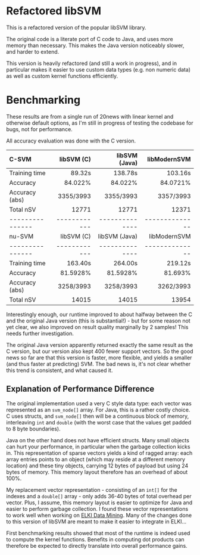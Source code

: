 Refactored libSVM
=================

This is a refactored version of the popular libSVM library.

The original code is a literate port of C code to Java, and uses
more memory than necessary. This makes the Java version noticeably
slower, and harder to extend.

This version is heavily refactored (and still a work in progress), and
in particular makes it easier to use custom data types (e.g. non numeric data)
as well as custom kernel functions efficiently.


Benchmarking
============

These results are from a single run of 20news with linear kernel and otherwise
default options, as I'm still in progress of testing the codebase for bugs,
not for performance.

All accuracy evaluation was done with the C version.

C-SVM          | libSVM (C) | libSVM (Java) | libModernSVM
:--------------|-----------:| -------------:|-------------:
Training time  |     89.32s |       138.78s |      103.16s
Accuracy       |    84.022% |       84.022% |     84.0721%
Accuracy (abs) |  3355/3993 |     3355/3993 |    3357/3993
Total nSV      |      12771 |         12771 |        12371
---------------|------------| --------------|--------------
nu-SVM         | libSVM (C) | libSVM (Java) | libModernSVM
---------------|------------| --------------|--------------
Training time  |    163.40s |       264.00s |      219.12s
Accuracy       |   81.5928% |      81.5928% |      81.693%
Accuracy (abs) |  3258/3993 |     3258/3993 |    3262/3993
Total nSV      |      14015 |         14015 |        13954

Interestingly enough, our runtime improved to about halfway between the C
and the original Java version (this is substantial!) - but for some reason
not yet clear, we also improved on result quality marginally by 2 samples!
This needs further investigation.

The original Java version apparently returned exactly the same result as
the C version, but our version also kept 400 fewer support vectors. So the
good news so far are that this version is faster, more flexible, and yields
a smaller (and thus faster at predicting) SVM. The bad news is, it's not clear
whether this trend is consistent, and what caused it.

Explanation of Performance Difference
-------------------------------------

The original implementation used a very C style data type: each vector was
represented as an `svm_node[]` array. For Java, this is a rather costly choice.
C uses structs, and `svm_node[]` then will be a continuous block of memory,
interleaving `int` and `double` (with the worst case that the values get padded
to 8 byte boundaries).

Java on the other hand does not have efficient structs. Many small objects can
hurt your performance, in particular when the garbage collection kicks in. This
representation of sparse vectors yields a kind of ragged array: each array
entries points to an object (which may reside at a different memory location)
and these tiny objects, carrying 12 bytes of payload but using 24 bytes of memory.
This memory layout therefore has an overhead of about 100%.

My replacement vector representation - consisting of an `int[]` for the indexes
and a `double[]` array - only adds 36-40 bytes of total overhead per vector.
Plus, I assume, this memory layout is easier to optimize for Java and easier
to perform garbage collection. I found these vector representations to work
well when working on [ELKI Data Mining](http://elki.dbs.ifi.lmu.de/). Many of
the changes done to this version of libSVM are meant to make it easier to
integrate in ELKI...

First benchmarking results showed that most of the runtime is indeed used to
compute the kernel functions. Benefits in computing dot products can therefore
be expected to directly translate into overall performance gains.
